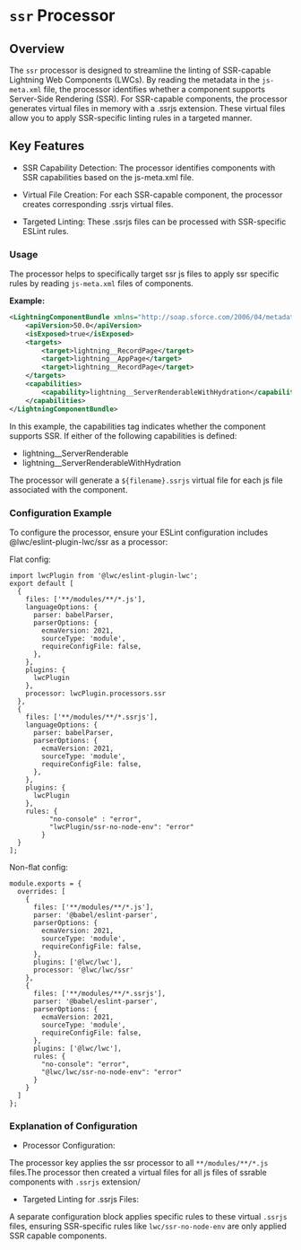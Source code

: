 # `ssr` Processor

## Overview

The `ssr` processor is designed to streamline the linting of SSR-capable Lightning Web Components (LWCs). By reading the metadata in the `js-meta.xml` file, the processor identifies whether a component supports Server-Side Rendering (SSR). For SSR-capable components, the processor generates virtual files in memory with a .ssrjs extension. These virtual files allow you to apply SSR-specific linting rules in a targeted manner.

## Key Features

-   SSR Capability Detection: The processor identifies components with SSR capabilities based on the js-meta.xml file.

-   Virtual File Creation: For each SSR-capable component, the processor creates corresponding .ssrjs virtual files.

-   Targeted Linting: These .ssrjs files can be processed with SSR-specific ESLint rules.

### **Usage**

The processor helps to specifically target ssr js files to apply ssr specific rules by reading `js-meta.xml` files of components.

**Example:**

```xml
<LightningComponentBundle xmlns="http://soap.sforce.com/2006/04/metadata">
    <apiVersion>50.0</apiVersion>
    <isExposed>true</isExposed>
    <targets>
        <target>lightning__RecordPage</target>
        <target>lightning__AppPage</target>
        <target>lightning__RecordPage</target>
    </targets>
    <capabilities>
        <capability>lightning__ServerRenderableWithHydration</capability> <!-- Indicate SSR capability here -->
    </capabilities>
</LightningComponentBundle>
```

In this example, the capabilities tag indicates whether the component supports SSR. If either of the following capabilities is defined:

-   lightning\_\_ServerRenderable
-   lightning\_\_ServerRenderableWithHydration

The processor will generate a `${filename}.ssrjs` virtual file for each js file associated with the component.

### Configuration Example

To configure the processor, ensure your ESLint configuration includes @lwc/eslint-plugin-lwc/ssr as a processor:

Flat config:

```
import lwcPlugin from '@lwc/eslint-plugin-lwc';
export default [
  {
    files: ['**/modules/**/*.js'],
    languageOptions: {
      parser: babelParser,
      parserOptions: {
        ecmaVersion: 2021,
        sourceType: 'module',
        requireConfigFile: false,
      },
    },
    plugins: {
      lwcPlugin
    },
    processor: lwcPlugin.processors.ssr
  },
  {
    files: ['**/modules/**/*.ssrjs'],
    languageOptions: {
      parser: babelParser,
      parserOptions: {
        ecmaVersion: 2021,
        sourceType: 'module',
        requireConfigFile: false,
      },
    },
    plugins: {
      lwcPlugin
    },
    rules: {
          "no-console" : "error",
          "lwcPlugin/ssr-no-node-env": "error"
        }
  }
];
```

Non-flat config:

```
module.exports = {
  overrides: [
    {
      files: ['**/modules/**/*.js'],
      parser: '@babel/eslint-parser',
      parserOptions: {
        ecmaVersion: 2021,
        sourceType: 'module',
        requireConfigFile: false,
      },
      plugins: ['@lwc/lwc'],
      processor: '@lwc/lwc/ssr'
    },
    {
      files: ['**/modules/**/*.ssrjs'],
      parser: '@babel/eslint-parser',
      parserOptions: {
        ecmaVersion: 2021,
        sourceType: 'module',
        requireConfigFile: false,
      },
      plugins: ['@lwc/lwc'],
      rules: {
        "no-console": "error",
        "@lwc/lwc/ssr-no-node-env": "error"
      }
    }
  ]
};
```

### Explanation of Configuration

-   Processor Configuration:

The processor key applies the ssr processor to all `**/modules/**/*.js` files.The processor then created a virtual files for all js files of ssrable components with `.ssrjs` extension/

-   Targeted Linting for .ssrjs Files:

A separate configuration block applies specific rules to these virtual `.ssrjs` files, ensuring SSR-specific rules like `lwc/ssr-no-node-env` are only applied SSR capable components.
